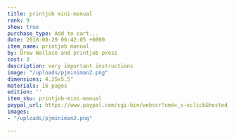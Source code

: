 ```yaml
---
title: printjob mini-manual
rank: 9
show: true
purchase_type: Add to cart...
date: 2018-08-29 06:42:05 +0000
item_name: printjob manual
by: Drew Wallace and printjob press
cost: 3
description: very important instructions
image: "/uploads/pjminiman2.png"
dimensions: 4.25x5.5"
materials: 16 pages
edition: ''
item_sku: printjob-mini-manual
paypal_url: https://www.paypal.com/cgi-bin/webscr?cmd=_s-xclick&hosted_button_id=Y3LGJGZH4PXU4
images:
- "/uploads/pjminiman2.png"

---
```

